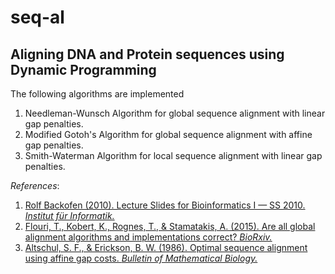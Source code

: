 # seq-al
## Aligning DNA and Protein sequences using Dynamic Programming
 
The following algorithms are implemented
 1. Needleman-Wunsch Algorithm for global sequence alignment with linear gap penalties.
 2. Modified Gotoh's Algorithm for global sequence alignment with affine gap penalties.
 3. Smith-Waterman Algorithm for local sequence alignment with linear gap penalties.
 
*References*:
1. [Rolf Backofen (2010). Lecture Slides for Bioinformatics I — SS 2010. *Institut für Informatik.*](http://helios.mi.parisdescartes.fr/~lomn/Cours/BI/Material2019/gap-penalty-gotoh.pdf)
2. [Flouri, T., Kobert, K., Rognes, T., & Stamatakis, A. (2015). Are all global alignment algorithms and implementations correct? *BioRxiv.*](https://doi.org/10.1101/031500)
3. [Altschul, S. F., & Erickson, B. W. (1986). Optimal sequence alignment using affine gap costs. *Bulletin of Mathematical Biology.*](https://doi.org/10.1007/BF02462326)
